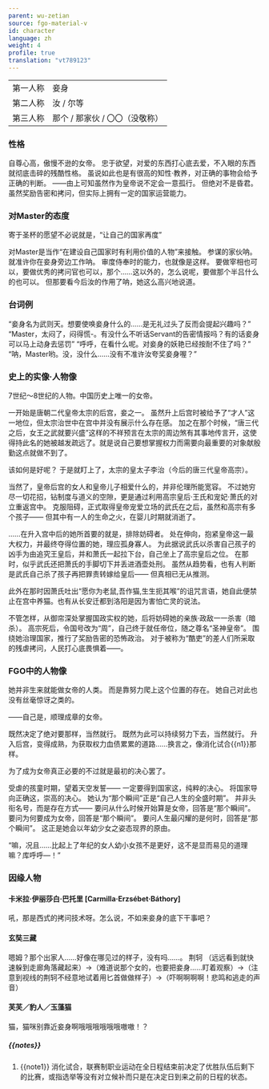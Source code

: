 ```yaml
---
parent: wu-zetian
source: fgo-material-v
id: character
language: zh
weight: 4
profile: true
translation: "vt789123"
---
```


<table>
  <tr><td>第一人称</td><td>妾身</td></tr>
  <tr><td>第二人称</td><td>汝 / 尔等</td></tr>
  <tr><td>第三人称</td><td>那个 / 那家伙 / 〇〇（没敬称）</td></tr>
</table>

### 性格

自尊心高，傲慢不逊的女帝。
忠于欲望，对爱的东西打心底去爱，不入眼的东西就彻底击碎的残酷性格。
虽说如此也是有很高的知性·教养，对正确的事物会给予正确的判断。
——由上可知虽然作为皇帝说不定会一意孤行。
但绝对不是昏君。
虽然奖励告密和拷问，但实际上拥有一定的国家运营能力。

### 对Master的态度

寄于圣杯的愿望不必说就是，“让自己的国家再度”

对Master是当作“在建设自己国家时有利用价值的人物”来接触。
参谋的家伙呐。就准许你在妾身旁边工作呐。
审度侍奉时的能力，也就像是这样。
要做宰相也可以，要做优秀的拷问官也可以，那个……这以外的，怎么说呢，要做那个半吕什么的也可以。
但那要看今后汝的作用了呐，她这么高兴地说道。

### 台词例

“妾身名为武则天。想要使唤妾身什么的……是无礼过头了反而会提起兴趣吗？”
“Master，太闷了，闷得慌-。有没什么不听话Servant的告密情报吗？有的话妾身可以马上动身去惩罚”
“呼呼，在看什么呢。对妾身的妖艳已经按耐不住了吗？”
“呐，Master哟。没，没什么……没有不准许汝夸奖妾身喔？”

### 史上的实像·人物像

7世纪～8世纪的人物。中国历史上唯一的女帝。

一开始是唐朝二代皇帝太宗的后宫，妾之一。
虽然升上后宫时被给予了“才人”这一地位，但太宗治世中在宫中并没有展示什么存在感。
加之在那个时候，“唐三代之后，女王之武就要兴盛”这样的不祥预言在太宗的周边煞有其事地传言开，这使得持此名的她被越发疏远了。就是说自己要想掌握权力而需要向最重要的对象献殷勤这点就做不到了。

该如何是好呢？
于是就盯上了，太宗的皇太子李治（今后的唐三代皇帝高宗）。

当然了，皇帝后宫的女人和皇帝儿子相爱什么的，并非伦理所能宽容。
不过她穷尽一切花招，钻制度与道义的空隙，更是通过利用高宗皇后·王氏和宠妃·萧氏的对立重返宫中。
克服阻碍，正式取得皇帝宠爱立场的武氏在之后，虽然和高宗有多个孩子——
但其中有一人的生命之火，在婴儿时期就消逝了。

……在升入宫中后的她所首要的就是，排除妨碍者。
处在伸向，抱紧皇帝这一最大权力，并最终夺得位置的她，理应孤身寡人。
为此据说武氏以杀害自己孩子的凶手为由追究王皇后，并和萧氏一起拉下台，自己坐上了高宗皇后之位。
在那时，似乎武氏还把萧氏的手脚切下并丢进酒壶处刑。
虽然从趋势看，也有人判断是武氏自己杀了孩子再把罪责转嫁给皇后——
但真相已无从推测。

此外在那时因萧氏吐出“愿你为老鼠,吾作猫,生生扼其喉”的诅咒言语，她自此便禁止在宫中养猫。也有从长安迁都到洛阳是因为害怕亡灵的说法。

不管怎样，从御帘深处掌握国政实权的她，后将妨碍她的亲族·政敌一一杀害（暗杀）。
高宗死后，令国号改为“周”，自己终于就任帝位，随之尊名“圣神皇帝”。
围绕她治理国家，推行了奖励告密的恐怖政治。
对于被称为“酷吏”的差人们所采取的残虐拷问，人民打心底畏惧着——。

### FGO中的人物像

她并非生来就能做女帝的人类。
而是靠努力爬上这个位置的存在。
她自己对此也没有丝毫惊讶之类的。

——自己是，顺理成章的女帝。

既然决定了绝对要那样，当然就行。
既然为此可以持续努力下去，当然就行。
升入后宫，变得成熟，为获取权力血债累累的道路……换言之，像消化试合{{n1}}那样。

为了成为女帝真正必要的不过就是最初的决心罢了。

受虐的孩童时期，望着天空发誓——
一定要得到国家这，纯粹的决心。
将国家导向正确这，崇高的决心。
她认为“那个瞬间”正是“自己人生的全盛时期”。
并非头衔名号，而是存在方式——
要问从什么时候开始算是女帝，回答是“那个瞬间”。
要问为何要成为女帝，回答是“那个瞬间”。
要问人生最闪耀的是何时，回答是“那个瞬间”。
这正是她会以年幼少女之姿态现界的原由。

“嘛，况且……比起上了年纪的女人幼小女孩不是更好，这不是显而易见的道理嘛？库呼呼—！”

### 因缘人物

#### 卡米拉·伊丽莎白·巴托里 [Carmilla·Erzsébet·Báthory]

吼，那是西式的拷问技术呀。怎么说，不如来妾身的底下干事吧？

#### 玄奘三藏

嗯姆？那个出家人……好像在哪见过的样子，没有吗……。
荆轲
（远远看到就快速躲到走廊角落藏起来）→（难道说那个女的，也要把妾身……盯着观察）→（注意到视线的荆轲不经意地试着用匕首做做样子）→（吓啊啊啊啊！悲鸣和逃走的声音）

#### 芙芙／豹人／玉藻猫

猫，猫咪别靠近妾身啊哦哦哦哦哦哦嗷嗷！？

##### {{notes}}

1. {{note1}} 消化试合，联赛制职业运动在全日程结束前决定了优胜队伍后剩下的比赛，或指选举等没有对立候补而只是在决定日到来之前的日程的状态。
